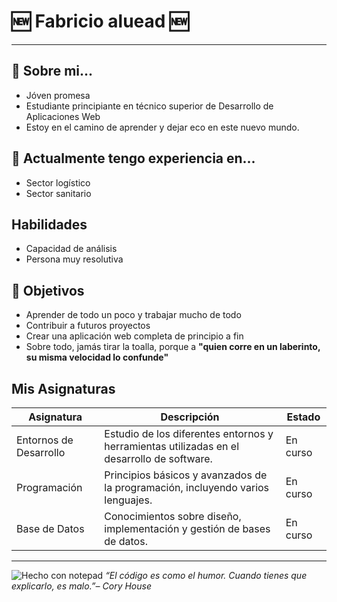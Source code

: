 # 🆕 Fabricio aluead 🆕

---

## 🐌 Sobre mi... 

- Jóven promesa
- Estudiante principiante en técnico superior de Desarrollo de Aplicaciones Web
- Estoy en el camino de aprender y dejar eco en este nuevo mundo. 

## 👔 Actualmente tengo experiencia en...

- Sector logístico
- Sector sanitario

## Habilidades

- Capacidad de análisis
- Persona muy resolutiva

## 🎯 Objetivos

- Aprender de todo un poco y trabajar mucho de todo
- Contribuir a futuros proyectos 
- Crear una aplicación web completa de principio a fin
- Sobre todo, jamás tirar la toalla, porque a **"quien corre en un laberinto, su misma velocidad lo confunde"**

## Mis Asignaturas 

| Asignatura             | Descripción                              | Estado     |
|------------------------|------------------------------------------|------------|
| Entornos de Desarrollo | Estudio de los diferentes entornos y herramientas utilizadas en el desarrollo de software. | En curso   |
| Programación           | Principios básicos y avanzados de la programación, incluyendo varios lenguajes. | En curso   |
| Base de Datos          | Conocimientos sobre diseño, implementación y gestión de bases de datos. | En curso   |

---

![Hecho con notepad](https://raw.githubusercontent.com/BrunnerLivio/brunnerlivio/master/images/notepad.gif) 
*“El código es como el humor. Cuando tienes que explicarlo, es malo.”– Cory House* 

